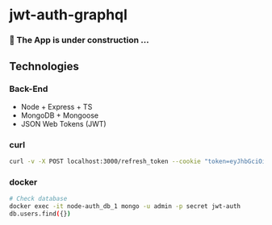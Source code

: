 # jwt-auth-graphql

### :construction: The App is under construction ...

## Technologies

### Back-End
- Node + Express + TS
- MongoDB + Mongoose
- JSON Web Tokens (JWT)

### curl

```sh
curl -v -X POST localhost:3000/refresh_token --cookie "token=eyJhbGciOiJIUzI1NiIsInR5cCI6IkpXVCJ9.eyJ1c2VySWQiOiI1ZTEwODBmNTViMDYxYzQ2NzQ2NjU1NDIiLCJpYXQiOjE1Nzg0NzY5NDQsImV4cCI6MjE4MzI3Njk0NH0.raAXexPGRlyLOmMzAq4iusfKEuCvlfgy1BOUv8Sfn5c; HttpOnly"
```

### docker

```sh
# Check database
docker exec -it node-auth_db_1 mongo -u admin -p secret jwt-auth
db.users.find({})
```
